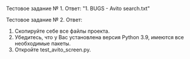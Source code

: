 Тестовое задание № 1.
Ответ: 
"1. BUGS - Avito search.txt"

Тестовое задание № 2.
Ответ:
1. Скопируйте себе все файлы проекта.
2. Убедитесь, что у Вас установлена версия Python 3.9, имеются все необходимые пакеты.
3. Откройте test_avito_screen.py.
